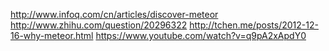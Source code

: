 http://www.infoq.com/cn/articles/discover-meteor
http://www.zhihu.com/question/20296322
http://tchen.me/posts/2012-12-16-why-meteor.html
https://www.youtube.com/watch?v=q9pA2xApdY0
